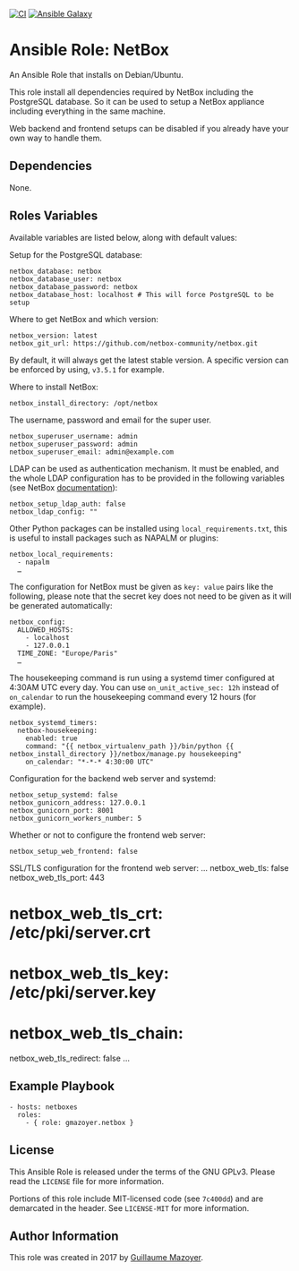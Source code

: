 [![CI](https://github.com/gmazoyer/ansible-role-netbox/workflows/CI/badge.svg?event=push)](https://github.com/gmazoyer/ansible-role-netbox/actions?query=workflow%3ACI)
[![Ansible Galaxy](https://img.shields.io/badge/ansible--galaxy-netbox-blue.svg)](https://galaxy.ansible.com/gmazoyer/netbox)

# Ansible Role: NetBox

An Ansible Role that installs on Debian/Ubuntu.

This role install all dependencies required by NetBox including the PostgreSQL
database. So it can be used to setup a NetBox appliance including everything in
the same machine.

Web backend and frontend setups can be disabled if you already have your own
way to handle them.

## Dependencies

None.

## Roles Variables

Available variables are listed below, along with default values:

Setup for the PostgreSQL database:

```
netbox_database: netbox
netbox_database_user: netbox
netbox_database_password: netbox
netbox_database_host: localhost # This will force PostgreSQL to be setup
```

Where to get NetBox and which version:

```
netbox_version: latest
netbox_git_url: https://github.com/netbox-community/netbox.git
```

By default, it will always get the latest stable version. A specific version
can be enforced by using, `v3.5.1` for example.

Where to install NetBox:

```
netbox_install_directory: /opt/netbox
```

The username, password and email for the super user.

```
netbox_superuser_username: admin
netbox_superuser_password: admin
netbox_superuser_email: admin@example.com
```

LDAP can be used as authentication mechanism. It must be enabled, and the whole
LDAP configuration has to be provided in the following variables (see NetBox
[documentation](https://netbox.readthedocs.io/en/stable/installation/6-ldap/)):

```
netbox_setup_ldap_auth: false
netbox_ldap_config: ""
```

Other Python packages can be installed using `local_requirements.txt`, this is
useful to install packages such as NAPALM or plugins:

```
netbox_local_requirements:
  - napalm
  …
```

The configuration for NetBox must be given as `key: value` pairs like the
following, please note that the secret key does not need to be given as it will
be generated automatically:

```
netbox_config:
  ALLOWED_HOSTS:
    - localhost
    - 127.0.0.1
  TIME_ZONE: "Europe/Paris"
  …
```

The housekeeping command is run using a systemd timer configured at 4:30AM UTC
every day. You can use `on_unit_active_sec: 12h` instead of `on_calendar` to
run the housekeeping command every 12 hours (for example).

```
netbox_systemd_timers:
  netbox-housekeeping:
    enabled: true
    command: "{{ netbox_virtualenv_path }}/bin/python {{ netbox_install_directory }}/netbox/manage.py housekeeping"
    on_calendar: "*-*-* 4:30:00 UTC"
```

Configuration for the backend web server and systemd:

```
netbox_setup_systemd: false
netbox_gunicorn_address: 127.0.0.1
netbox_gunicorn_port: 8001
netbox_gunicorn_workers_number: 5
```

Whether or not to configure the frontend web server:

```
netbox_setup_web_frontend: false
```

SSL/TLS configuration for the frontend web server:
...
netbox_web_tls: false
netbox_web_tls_port: 443
# netbox_web_tls_crt: /etc/pki/server.crt
# netbox_web_tls_key: /etc/pki/server.key
# netbox_web_tls_chain:
netbox_web_tls_redirect: false
...

## Example Playbook

```
- hosts: netboxes
  roles:
    - { role: gmazoyer.netbox }
```

## License

This Ansible Role is released under the terms of the GNU GPLv3. Please read
the `LICENSE` file for more information.

Portions of this role include MIT-licensed code (see `7c400dd`) and are
demarcated in the header. See `LICENSE-MIT` for more information.

## Author Information

This role was created in 2017 by [Guillaume Mazoyer](https://mazoyer.eu).
